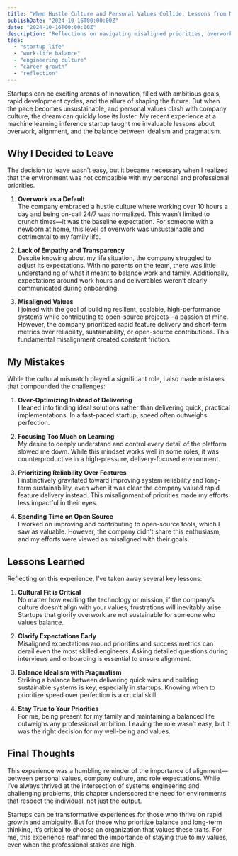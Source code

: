 ```yaml
---
title: "When Hustle Culture and Personal Values Collide: Lessons from My Startup Journey"
publishDate: "2024-10-16T00:00:00Z"
date: "2024-10-16T00:00:00Z"
description: "Reflections on navigating misaligned priorities, overwork, and personal growth during a brief stint at a fast-paced startup."
tags: 
  - "startup life"
  - "work-life balance"
  - "engineering culture"
  - "career growth"
  - "reflection"
---
```


Startups can be exciting arenas of innovation, filled with ambitious goals, rapid development cycles, and the allure of shaping the future. 
But when the pace becomes unsustainable, and personal values clash with company culture, the dream can quickly lose its luster.
My recent experience at a machine learning inference startup taught me invaluable lessons about overwork, alignment, and the balance between idealism and pragmatism.

## Why I Decided to Leave

The decision to leave wasn’t easy, but it became necessary when I realized that the environment was not compatible with my personal and professional priorities.

1. **Overwork as a Default**  
   The company embraced a hustle culture where working over 10 hours a day and being on-call 24/7 was normalized. 
   This wasn’t limited to crunch times—it was the baseline expectation.
   For someone with a newborn at home, this level of overwork was unsustainable and detrimental to my family life.

2. **Lack of Empathy and Transparency**  
   Despite knowing about my life situation, the company struggled to adjust its expectations.
   With no parents on the team, there was little understanding of what it meant to balance work and family.
   Additionally, expectations around work hours and deliverables weren’t clearly communicated during onboarding.

3. **Misaligned Values**  
   I joined with the goal of building resilient, scalable, high-performance systems while contributing to open-source projects—a passion of mine.
   However, the company prioritized rapid feature delivery and short-term metrics over reliability, sustainability, or open-source contributions.
   This fundamental misalignment created constant friction.

## My Mistakes

While the cultural mismatch played a significant role, I also made mistakes that compounded the challenges:

1. **Over-Optimizing Instead of Delivering**  
   I leaned into finding ideal solutions rather than delivering quick, practical implementations. In a fast-paced startup, speed often outweighs perfection.

2. **Focusing Too Much on Learning**  
   My desire to deeply understand and control every detail of the platform slowed me down. 
   While this mindset works well in some roles, it was counterproductive in a high-pressure, delivery-focused environment.

3. **Prioritizing Reliability Over Features**  
   I instinctively gravitated toward improving system reliability and long-term sustainability, even when it was clear the company valued rapid feature delivery instead.
   This misalignment of priorities made my efforts less impactful in their eyes.

4. **Spending Time on Open Source**  
   I worked on improving and contributing to open-source tools, which I saw as valuable.
   However, the company didn’t share this enthusiasm, and my efforts were viewed as misaligned with their goals.

## Lessons Learned

Reflecting on this experience, I’ve taken away several key lessons:

1. **Cultural Fit is Critical**  
   No matter how exciting the technology or mission, if the company’s culture doesn’t align with your values, frustrations will inevitably arise. 
   Startups that glorify overwork are not sustainable for someone who values balance.

2. **Clarify Expectations Early**  
   Misaligned expectations around priorities and success metrics can derail even the most skilled engineers. 
   Asking detailed questions during interviews and onboarding is essential to ensure alignment.

3. **Balance Idealism with Pragmatism**  
   Striking a balance between delivering quick wins and building sustainable systems is key, especially in startups.
   Knowing when to prioritize speed over perfection is a crucial skill.

4. **Stay True to Your Priorities**  
   For me, being present for my family and maintaining a balanced life outweighs any professional ambition.
   Leaving the role wasn’t easy, but it was the right decision for my well-being and values.

## Final Thoughts

This experience was a humbling reminder of the importance of alignment—between personal values, company culture, and role expectations.
While I’ve always thrived at the intersection of systems engineering and challenging problems, this chapter underscored the need for environments that respect the individual, not just the output.

Startups can be transformative experiences for those who thrive on rapid growth and ambiguity. But for those who prioritize balance and long-term thinking, it’s critical to choose an organization that values these traits. For me, this experience reaffirmed the importance of staying true to my values, even when the professional stakes are high.
